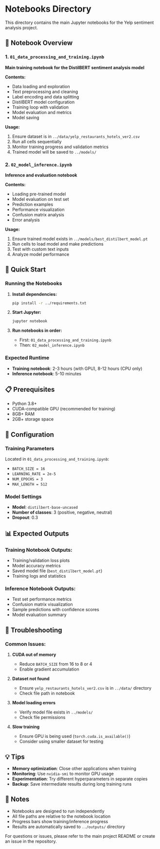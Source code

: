 # Notebooks Directory

This directory contains the main Jupyter notebooks for the Yelp sentiment analysis project.

## 📓 Notebook Overview

### 1. `01_data_processing_and_training.ipynb`
**Main training notebook for the DistilBERT sentiment analysis model**

**Contents:**
- Data loading and exploration
- Text preprocessing and cleaning
- Label encoding and data splitting
- DistilBERT model configuration
- Training loop with validation
- Model evaluation and metrics
- Model saving

**Usage:**
1. Ensure dataset is in `../data/yelp_restaurants_hotels_ver2.csv`
2. Run all cells sequentially
3. Monitor training progress and validation metrics
4. Trained model will be saved to `../models/`

### 2. `02_model_inference.ipynb`
**Inference and evaluation notebook**

**Contents:**
- Loading pre-trained model
- Model evaluation on test set
- Prediction examples
- Performance visualization
- Confusion matrix analysis
- Error analysis

**Usage:**
1. Ensure trained model exists in `../models/best_distilbert_model.pt`
2. Run cells to load model and make predictions
3. Test with custom text inputs
4. Analyze model performance

## 🚀 Quick Start

### Running the Notebooks

1. **Install dependencies:**
   ```bash
   pip install -r ../requirements.txt
   ```

2. **Start Jupyter:**
   ```bash
   jupyter notebook
   ```

3. **Run notebooks in order:**
   - First: `01_data_processing_and_training.ipynb`
   - Then: `02_model_inference.ipynb`

### Expected Runtime
- **Training notebook**: 2-3 hours (with GPU), 8-12 hours (CPU only)
- **Inference notebook**: 5-10 minutes

## 📋 Prerequisites

- Python 3.8+
- CUDA-compatible GPU (recommended for training)
- 8GB+ RAM
- 2GB+ storage space

## 🔧 Configuration

### Training Parameters
Located in `01_data_processing_and_training.ipynb`:
- `BATCH_SIZE = 16`
- `LEARNING_RATE = 2e-5`
- `NUM_EPOCHS = 3`
- `MAX_LENGTH = 512`

### Model Settings
- **Model**: `distilbert-base-uncased`
- **Number of classes**: 3 (positive, negative, neutral)
- **Dropout**: 0.3

## 📊 Expected Outputs

### Training Notebook Outputs:
- Training/validation loss plots
- Model accuracy metrics
- Saved model file (`best_distilbert_model.pt`)
- Training logs and statistics

### Inference Notebook Outputs:
- Test set performance metrics
- Confusion matrix visualization
- Sample predictions with confidence scores
- Model evaluation summary

## 🐛 Troubleshooting

### Common Issues:

1. **CUDA out of memory**
   - Reduce `BATCH_SIZE` from 16 to 8 or 4
   - Enable gradient accumulation

2. **Dataset not found**
   - Ensure `yelp_restaurants_hotels_ver2.csv` is in `../data/` directory
   - Check file path in notebook

3. **Model loading errors**
   - Verify model file exists in `../models/`
   - Check file permissions

4. **Slow training**
   - Ensure GPU is being used (`torch.cuda.is_available()`)
   - Consider using smaller dataset for testing

## 💡 Tips

- **Memory optimization**: Close other applications when training
- **Monitoring**: Use `nvidia-smi` to monitor GPU usage
- **Experimentation**: Try different hyperparameters in separate copies
- **Backup**: Save intermediate results during long training runs

## 📝 Notes

- Notebooks are designed to run independently
- All file paths are relative to the notebook location
- Progress bars show training/inference progress
- Results are automatically saved to `../outputs/` directory

For questions or issues, please refer to the main project README or create an issue in the repository.

